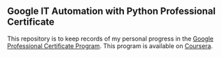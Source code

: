 ## Google IT Automation with Python Professional Certificate

This repository is to keep records of my personal progress in the [Google Professional Certificate Program](https://www.coursera.org/professional-certificates/google-it-automation#courses). This program is available on [Coursera](https://coursera.com/).